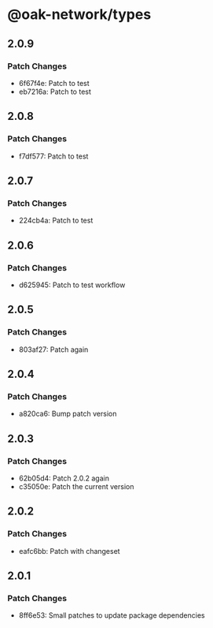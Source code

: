 # @oak-network/types

## 2.0.9

### Patch Changes

- 6f67f4e: Patch to test
- eb7216a: Patch to test

## 2.0.8

### Patch Changes

- f7df577: Patch to test

## 2.0.7

### Patch Changes

- 224cb4a: Patch to test

## 2.0.6

### Patch Changes

- d625945: Patch to test workflow

## 2.0.5

### Patch Changes

- 803af27: Patch again

## 2.0.4

### Patch Changes

- a820ca6: Bump patch version

## 2.0.3

### Patch Changes

- 62b05d4: Patch 2.0.2 again
- c35050e: Patch the current version

## 2.0.2

### Patch Changes

- eafc6bb: Patch with changeset

## 2.0.1

### Patch Changes

- 8ff6e53: Small patches to update package dependencies
